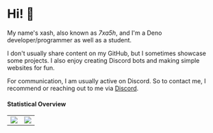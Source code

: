 # Hi! 👋

My name's xash, also known as *7xa5h*, and I'm a Deno developer/programmer as well as a student.

I don't usually share content on my GitHub, but I sometimes showcase some projects. I also enjoy creating Discord bots and making simple websites for fun.

For communication, I am usually active on Discord. So to contact me, I recommend or reaching out to me via [Discord].

#### Statistical Overview

<table>
  <tr>
    <td align="center" style="padding=0;width=50%;">
      <img align="center" style="padding=0;" src="https://grs.quantumly.dev/api/?username=7xa5h&show_icons=true&title_color=4F8CC9&text_color=9f9f9f&bg_color=00000000&hide_border=true&icon_color=4F8CC9&hide_title=true&count_private=true" />
    </td>
    <td align="center" style="padding=0;width=50%;">
      <img align="center" style="padding=0;" src="https://grs.quantumly.dev/api/top-langs/?username=7xa5h&layout=compact&show_icons=true&title_color=4F8CC9&text_color=9f9f9f&bg_color=00000000&hide_border=true&icon_color=00000000" />
    </td>
  </tr>
</table>

[Discord]: https://discord.com/users/825375910671810571
